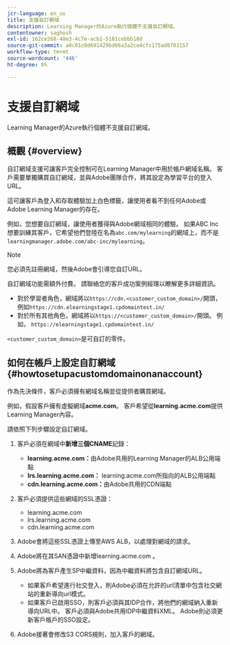 ```yaml
---
jcr-language: en_us
title: 支援自訂網域
description: Learning Manager的Azure執行個體不支援自訂網域。
contentowner: saghosh
exl-id: 162ce268-48e3-4c7e-acb1-5181cebbb18d
source-git-commit: a0c01c0d691429bd66a3a2ce4cfc175ad0703157
workflow-type: tm+mt
source-wordcount: '446'
ht-degree: 0%

---
```


# 支援自訂網域

Learning Manager的Azure執行個體不支援自訂網域。

## 概觀 {#overview}

自訂網域支援可讓客戶完全控制可在Learning Manager中用於帳戶網域名稱。 客戶需要單獨購買自訂網域，並與Adobe團隊合作，將其設定為學習平台的登入URL。

這可讓客戶為登入和存取體驗加上白色標籤，讓使用者看不到任何Adobe或Adobe Learning Manager的存在。

例如，您想要自訂網域，讓使用者獲得與Adobe網域相同的體驗。 如果ABC Inc想要訓練其客戶，它希望他們登陸在名為`abc.com/mylearning`的網域上，而不是`learningmanager.adobe.com/abc-inc/mylearning`。

>[!NOTE]
>
>您必須先註冊網域，然後Adobe會引導您自訂URL。


自訂網域功能需額外付費。 請聯絡您的客戶成功案例經理以瞭解更多詳細資訊。

* 對於學習者角色，網域將以`https://cdn.<customer_custom_domain>/`開頭，例如`https://cdn.elearningstage1.cpdomaintest.in/`
* 對於所有其他角色，網域將以`https://<customer_custom_domain>/`開頭。 例如， `https://elearningstage1.cpdomaintest.in/`

`<customer_custom_domain>`是可自訂的零件。

## 如何在帳戶上設定自訂網域 {#howtosetupacustomdomainonanaccount}

作為先決條件，客戶必須擁有網域名稱並從提供者購買網域。

例如，假設客戶擁有虛擬網域&#x200B;**acme.com**。 客戶希望從&#x200B;**learning.acme.com**&#x200B;提供Learning Manager內容。

請依照下列步驟設定自訂網域。

1. 客戶必須在網域中&#x200B;**新增三個CNAME**&#x200B;記錄：

   * **learning.acme.com：**&#x200B;由Adobe共用的Learning Manager的ALB公用端點
   * **lrs.learning.acme.com：** learning.acme.com所指向的ALB公用端點
   * **cdn.learning.acme.com：**&#x200B;由Adobe共用的CDN端點

1. 客戶必須提供這些網域的SSL憑證：

   * learning.acme.com
   * lrs.learning.acme.com
   * cdn.learning.acme.com

1. Adobe會將這些SSL憑證上傳至AWS ALB，以處理對網域的請求。
1. Adobe將在其SAN憑證中新增learning.acme.com 。
1. Adobe將為客戶產生SP中繼資料，因為中繼資料將包含自訂網域URL。

   * 如果客戶希望進行社交登入，則Adobe必須在允許的url清單中包含社交網站的重新導向url模式。
   * 如果客戶已啟用SSO，則客戶必須與其IDP合作，將他們的網域納入重新導向URL中。 客戶必須與Adobe共用IDP中繼資料XML。 Adobe則必須更新客戶帳戶的SSO設定。

1. Adobe接著會修改S3 CORS規則，加入客戶的網域。
